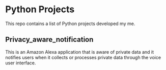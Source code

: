 # Python Projects

This repo contains a list of Python projects developed my me.

## Privacy_aware_notification

This is an Amazon Alexa application that is aware of private data and it 
notifies users when it collects or processes private data through the
voice user interface.
